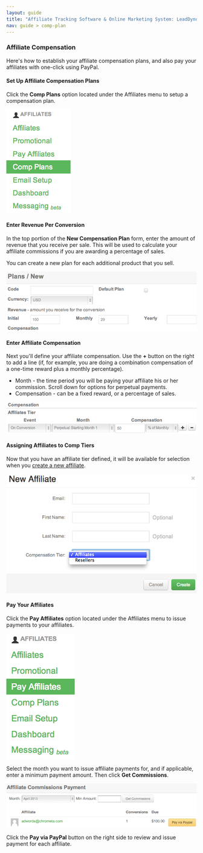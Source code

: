 ```yaml
---
layout: guide
title: "Affiliate Tracking Software & Online Marketing System: LeadDyno"
nav: guide > comp-plan 
---
```


### Affiliate Compensation

Here's how to establish your affiliate compensation plans, and also pay your affiliates with one-click using PayPal.

#### Set Up Affiliate Compensation Plans

Click the **Comp Plans** option located under the Affiliates menu to setup a compensation plan.

![Affiliate Comp](/img/Affiliate-Comp-Menu.png)

#### Enter Revenue Per Conversion

In the top portion of the **New Compensation Plan** form, enter the amount of revenue that you receive per sale.  This
will be used to calculate your affiliate commissions if you are awarding a percentage of sales.

You can create a new plan for each additional product that you sell. 

![Affiliate Comp](/img/Revenue-Per-Conversion.png)

#### Enter Affiliate Compensation

Next you'll define your affiliate compensation.  Use the **+** button on the right to add a line (if, for example, you
are doing a combination compensation of a one-time reward plus a monthly percentage).

 * Month - the time period you will be paying your affiliate his or her commission.  Scroll down for options for
perpetual payments.
* Compensation - can be a fixed reward, or a percentage of sales.

![Affiliate Comp](/img/Affiliate-Compensation-Plan12.png)

#### Assigning Affiliates to Comp Tiers

Now that you have an affiliate tier defined, it will be available for selection when you
[create a new affiliate](affiliate-management.html).

![Affiliate Comp](/img/New-Affiliate-Compensation-Tier.png)

#### Pay Your Affiliates

Click the **Pay Affiliates** option located under the Affiliates menu to issue payments to your affiliates.

![Affiliate Comp](/img/Pay-Affiliates-PayPal-Menu.png)

Select the month you want to issue affiliate payments for, and if applicable, enter a minimum payment amount.  Then
click **Get Commissions**.

![Affiliate Comp](/img/Affiliate-Commissions-Payment-Report.png)

Click the **Pay via PayPal** button on the right side to review and issue payment for each affiliate.
